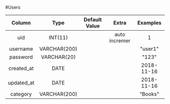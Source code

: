 #Users

|Column|Type|Default Value|Extra|Examples|
|:--------:|:-----:|:------:|:------:|:------:|
|uid|INT(11)||auto incremer|1|
|username|VARCHAR(200)|||"user1"|
|password|VARCHAR(20)|||"123"|
|created_at|DATE|||2018-11-16|
|updated_at|DATE|||2018-11-16|
|category|VARCHAR(200)|||"Books"|